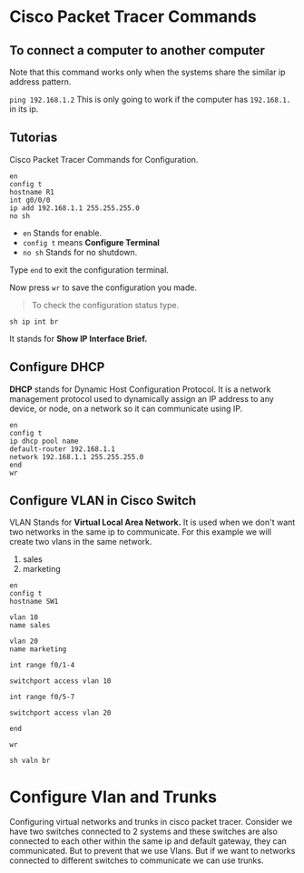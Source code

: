 # Cisco Packet Tracer Commands

## To connect a computer to another computer

Note that this command works only when the systems share the similar ip address pattern.

`ping 192.168.1.2`
This is only going to work if the computer has `192.168.1.` in its ip.

## Tutorias

Cisco Packet Tracer Commands for Configuration.

```cisco
en
config t
hostname R1
int g0/0/0
ip add 192.168.1.1 255.255.255.0
no sh
````

- `en` Stands for enable.
- `config t` means **Configure Terminal**
- `no sh` Stands for no shutdown.

Type `end` to exit the configuration terminal.

Now press `wr` to save the configuration you made.

> To check the configuration status type.

`sh ip int br`

It stands for **Show IP Interface Brief.**


## Configure DHCP

**DHCP** stands for Dynamic Host Configuration Protocol. It is a network management protocol used to dynamically assign an IP address to any device, or node, on a network so it can communicate using IP.


```cisco
en
config t
ip dhcp pool name
default-router 192.168.1.1
network 192.168.1.1 255.255.255.0
end
wr
```

## Configure VLAN in Cisco Switch

VLAN Stands for **Virtual Local Area Network.** It is used when we don't want
two networks in the same ip to communicate. For this example we will create two
vlans in the same network.

1. sales
2. marketing

```cisco
en
config t
hostname SW1

vlan 10
name sales

vlan 20
name marketing

int range f0/1-4

switchport access vlan 10

int range f0/5-7

switchport access vlan 20

end

wr

sh valn br
```


# Configure Vlan and Trunks

Configuring virtual networks and trunks in cisco packet tracer. Consider we have two switches connected to 2 systems and these switches are also connected to each other within the same ip and default gateway, they can communicated. But to prevent that we use Vlans. But if we want to networks connected to different switches to communicate we can use trunks.
